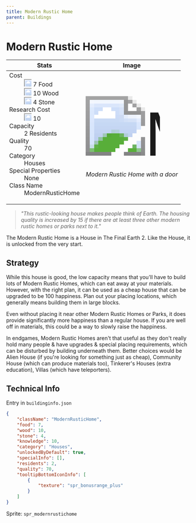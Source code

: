 ```yaml
---
title: Modern Rustic Home
parent: Buildings
---
```

# Modern Rustic Home

[//]: # (Pre-generated content)
<table><thead><tr><th>Stats</th><th>Image</th></tr></thead><tbody><tr><td><dl><dt>Cost</dt><dd><div class="resource-icon"><img style="object-position: -1009px -533px;" src="https://tfe2-wiki.github.io/assets/sprites.png"></div> 7 Food<br><div class="resource-icon"><img style="object-position: -637px -751px;" src="https://tfe2-wiki.github.io/assets/sprites.png"></div> 10 Wood<br><div class="resource-icon"><img style="object-position: -637px -737px;" src="https://tfe2-wiki.github.io/assets/sprites.png"></div> 4 Stone</dd><dt>Research Cost</dt><dd><div class="resource-icon"><img style="object-position: -268px -522px;" src="https://tfe2-wiki.github.io/assets/sprites.png"></div> 10</dd><dt>Capacity</dt><dd>2 Residents</dd><dt>Quality</dt><dd>70</dd><dt>Category</dt><dd>Houses</dd><dt>Special Properties</dt><dd>None</dd><dt>Class Name</dt><dd>ModernRusticHome</dd></dl></td><td><style>.building-image {width: 200px;height: 200px;overflow: hidden;position: relative;}.building-image img {image-rendering: pixelated;object-fit: none;transform: scale(10);transform-origin: left top;position: absolute;left: 0;top: 0;}.resource-image {width: 200px;height: 200px;overflow: hidden;position: relative;}.resource-image img {image-rendering: pixelated;object-fit: none;transform: scale(20);transform-origin: left top;position: absolute;left: 0;top: 0;}.building-icon {width: 20px;height: 20px;overflow: hidden;position: relative;display: inline-block;}.building-icon img {image-rendering: pixelated;object-fit: none;transform: scale(1);transform-origin: left top;position: absolute;left: 0;top: 0;}.resource-icon {width: 20px;height: 20px;overflow: hidden;position: relative;display: inline-block;}.resource-icon img {image-rendering: pixelated;object-fit: none;transform: scale(2);transform-origin: left top;position: absolute;left: 0;top: 0;}</style><div class="building-image"><img style="object-position: -46px -994px;" src="https://tfe2-wiki.github.io/assets/sprites.png" alt="Modern Rustic Home Back"><img style="object-position: -24px -994px;" src="https://tfe2-wiki.github.io/assets/sprites.png" alt="Modern Rustic Home"></div><i>Modern Rustic Home with a door</i></td></tr></tbody></table><blockquote><i>"This rustic-looking house makes people think of Earth. The housing quality is increased by 15 if there are at least three other modern rustic homes or parks next to it."</i></blockquote>

The Modern Rustic Home is a House in The Final Earth 2. Like the House, it is unlocked from the very start.

## Strategy

While this house is good, the low capacity means that you'll have to build lots of Modern Rustic Homes, which can eat away at your materials. However, with the right plan, it can be used as a cheap house that can be upgraded to be 100 happiness. Plan out your placing locations, which generally means building them in large blocks.

Even without placing it near other Modern Rustic Homes or Parks, it does provide significantly more happiness than a regular house. If you are well off in materials, this could be a way to slowly raise the happiness.

In endgames, Modern Rustic Homes aren't that useful as they don't really hold many people & have upgrades & special placing requirements, which can be disturbed by building underneath them. Better choices would be Alien House (if you're looking for something just as cheap), Community House (which can produce materials too), Tinkerer's Houses (extra education), Villas (which have teleporters).

## Technical Info
Entry in `buildinginfo.json`

```json
{
    "className": "ModernRusticHome",
    "food": 7,
    "wood": 10,
    "stone": 4,
    "knowledge": 10,
    "category": "Houses",
    "unlockedByDefault": true,
    "specialInfo": [],
    "residents": 2,
    "quality": 70,
    "tooltipBottomIconInfo": [
        {
            "texture": "spr_bonusrange_plus"
        }
    ]
}
```

Sprite: `spr_modernrustichome`

